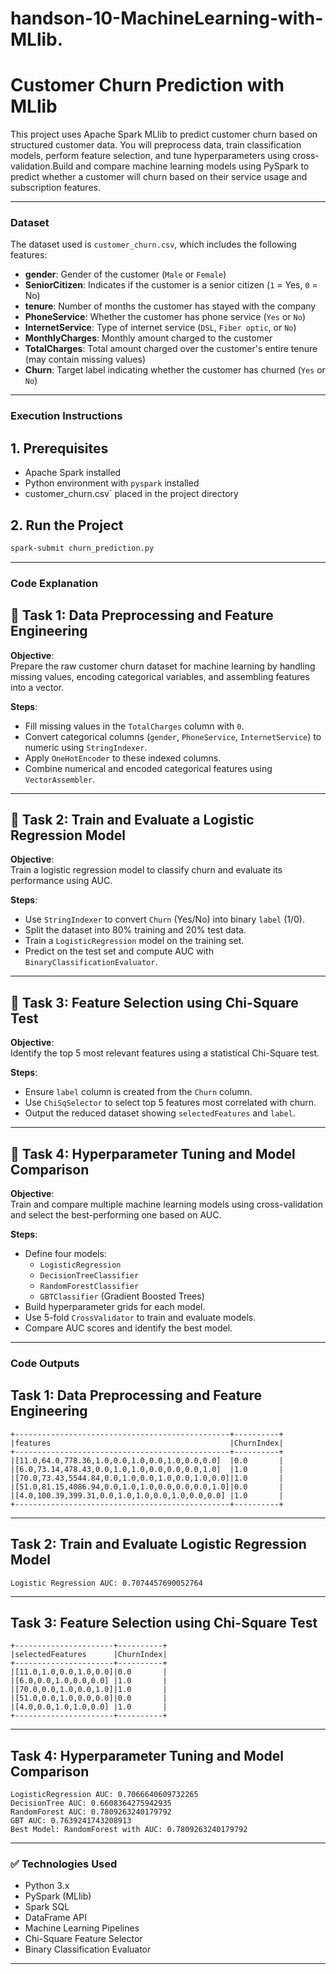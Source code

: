 # handson-10-MachineLearning-with-MLlib.

#  Customer Churn Prediction with MLlib

This project uses Apache Spark MLlib to predict customer churn based on structured customer data. You will preprocess data, train classification models, perform feature selection, and tune hyperparameters using cross-validation.Build and compare machine learning models using PySpark to predict whether a customer will churn based on their service usage and subscription features.

---

###  Dataset

The dataset used is `customer_churn.csv`, which includes the following features:

- **gender**: Gender of the customer (`Male` or `Female`)  
- **SeniorCitizen**: Indicates if the customer is a senior citizen (`1` = Yes, `0` = No)  
- **tenure**: Number of months the customer has stayed with the company  
- **PhoneService**: Whether the customer has phone service (`Yes` or `No`)  
- **InternetService**: Type of internet service (`DSL`, `Fiber optic`, or `No`)  
- **MonthlyCharges**: Monthly amount charged to the customer  
- **TotalCharges**: Total amount charged over the customer's entire tenure (may contain missing values)  
- **Churn**: Target label indicating whether the customer has churned (`Yes` or `No`)
---

###  Execution Instructions

## 1. Prerequisites

- Apache Spark installed
- Python environment with `pyspark` installed
- customer_churn.csv` placed in the project directory

## 2. Run the Project

```bash
spark-submit churn_prediction.py
```
---

### Code Explanation

## 🔹 Task 1: Data Preprocessing and Feature Engineering

**Objective**:  
Prepare the raw customer churn dataset for machine learning by handling missing values, encoding categorical variables, and assembling features into a vector.

**Steps**:
- Fill missing values in the `TotalCharges` column with `0`.
- Convert categorical columns (`gender`, `PhoneService`, `InternetService`) to numeric using `StringIndexer`.
- Apply `OneHotEncoder` to these indexed columns.
- Combine numerical and encoded categorical features using `VectorAssembler`.
---
## 🔹 Task 2: Train and Evaluate a Logistic Regression Model

**Objective**:  
Train a logistic regression model to classify churn and evaluate its performance using AUC.

**Steps**:
- Use `StringIndexer` to convert `Churn` (Yes/No) into binary `label` (1/0).
- Split the dataset into 80% training and 20% test data.
- Train a `LogisticRegression` model on the training set.
- Predict on the test set and compute AUC with `BinaryClassificationEvaluator`.
---
## 🔹 Task 3: Feature Selection using Chi-Square Test

**Objective**:  
Identify the top 5 most relevant features using a statistical Chi-Square test.

**Steps**:
- Ensure `label` column is created from the `Churn` column.
- Use `ChiSqSelector` to select top 5 features most correlated with churn.
- Output the reduced dataset showing `selectedFeatures` and `label`.
---
## 🔹 Task 4: Hyperparameter Tuning and Model Comparison

**Objective**:  
Train and compare multiple machine learning models using cross-validation and select the best-performing one based on AUC.

**Steps**:
- Define four models:  
  - `LogisticRegression`  
  - `DecisionTreeClassifier`  
  - `RandomForestClassifier`  
  - `GBTClassifier` (Gradient Boosted Trees)
- Build hyperparameter grids for each model.
- Use 5-fold `CrossValidator` to train and evaluate models.
- Compare AUC scores and identify the best model.
---

### Code Outputs

## Task 1: Data Preprocessing and Feature Engineering
```
+------------------------------------------------+----------+
|features                                        |ChurnIndex|
+------------------------------------------------+----------+
|[11.0,64.0,778.36,1.0,0.0,1.0,0.0,1.0,0.0,0.0]  |0.0       |
|[6.0,73.14,478.43,0.0,1.0,1.0,0.0,0.0,0.0,1.0]  |1.0       |
|[70.0,73.43,5544.84,0.0,1.0,0.0,1.0,0.0,1.0,0.0]|1.0       |
|[51.0,81.15,4086.94,0.0,1.0,1.0,0.0,0.0,0.0,1.0]|0.0       |
|[4.0,100.39,399.31,0.0,1.0,1.0,0.0,1.0,0.0,0.0] |1.0       |
+------------------------------------------------+----------+
```
---

## Task 2: Train and Evaluate Logistic Regression Model

```
Logistic Regression AUC: 0.7074457690052764
```

---

##  Task 3: Feature Selection using Chi-Square Test

```
+----------------------+----------+
|selectedFeatures      |ChurnIndex|
+----------------------+----------+
|[11.0,1.0,0.0,1.0,0.0]|0.0       |
|[6.0,0.0,1.0,0.0,0.0] |1.0       |
|[70.0,0.0,1.0,0.0,1.0]|1.0       |
|[51.0,0.0,1.0,0.0,0.0]|0.0       |
|[4.0,0.0,1.0,1.0,0.0] |1.0       |
+----------------------+----------+

```

---

## Task 4: Hyperparameter Tuning and Model Comparison

```
LogisticRegression AUC: 0.7066640609732265
DecisionTree AUC: 0.6608364275942935
RandomForest AUC: 0.7809263240179792
GBT AUC: 0.7639241743208913
Best Model: RandomForest with AUC: 0.7809263240179792
```
---

### ✅ Technologies Used

- Python 3.x
- PySpark (MLlib)
- Spark SQL
- DataFrame API
- Machine Learning Pipelines
- Chi-Square Feature Selector
- Binary Classification Evaluator
---
